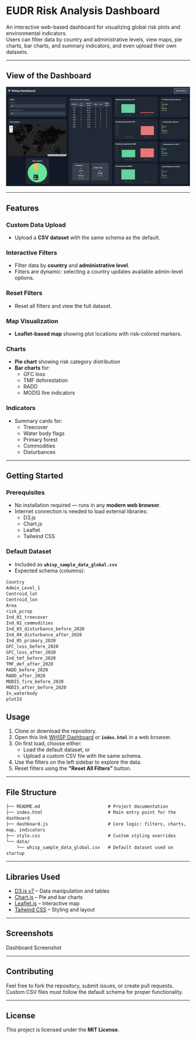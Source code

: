 # EUDR Risk Analysis Dashboard

An interactive web-based dashboard for visualizing global risk plots and environmental indicators.  
Users can filter data by country and administrative levels, view maps, pie charts, bar charts, and summary indicators, and even upload their own datasets.

---
## View of the Dashboard
![Dashboard Screenshot](.github/assets/dashboard_screenshot.png)


---
## Features

### Custom Data Upload
- Upload a **CSV dataset** with the same schema as the default.  

### Interactive Filters
- Filter data by **country** and **administrative level**.  
- Filters are dynamic: selecting a country updates available admin-level options.

### Reset Filters
- Reset all filters and view the full dataset.


### Map Visualization
- **Leaflet-based map** showing plot locations with risk-colored markers.

### Charts
- **Pie chart** showing risk category distribution  
- **Bar charts** for:
  - GFC loss
  - TMF deforestation
  - RADD
  - MODIS fire indicators

### Indicators
- Summary cards for:
  - Treecover  
  - Water body flags  
  - Primary forest  
  - Commodities  
  - Disturbances  

---

## Getting Started

### Prerequisites
- No installation required — runs in any **modern web browser**.  
- Internet connection is needed to load external libraries:
  - D3.js
  - Chart.js
  - Leaflet
  - Tailwind CSS

### Default Dataset
- Included as **`whisp_sample_data_global.csv`**  
- Expected schema (columns):

```csv
Country
Admin_Level_1
Centroid_lat
Centroid_lon
Area
risk_pcrop
Ind_01_treecover
Ind_02_commodities
Ind_03_disturbance_before_2020
Ind_04_disturbance_after_2020
Ind_05_primary_2020
GFC_loss_before_2020
GFC_loss_after_2020
Ind_tmf_before_2020
TMF_def_after_2020
RADD_before_2020
RADD_after_2020
MODIS_fire_before_2020
MODIS_after_before_2020
In_waterbody
plotId
```

## Usage

1. Clone or download the repository.  
2. Open  this link [WHISP Dashboard](nicolevasos.github.io/WHISP-Dashboard/) or **`index.html`** in a web browser.  
3. On first load, choose either:
   - Load the default dataset, or  
   - Upload a custom CSV file with the same schema.  
4. Use the filters on the left sidebar to explore the data.  
5. Reset filters using the **"Reset All Filters"** button.  

---
## File Structure

```
├── README.md                          # Project documentation
├── index.html                         # Main entry point for the dashboard
├── dashboard.js                       # Core logic: filters, charts, map, indicators
├── style.css                          # Custom styling overrides
└── data/
    └── whisp_sample_data_global.csv   # Default dataset used on startup
```
---
## Libraries Used

- [D3.js v7](https://d3js.org/) – Data manipulation and tables  
- [Chart.js](https://www.chartjs.org/) – Pie and bar charts  
- [Leaflet.js](https://leafletjs.com/) – Interactive map  
- [Tailwind CSS](https://tailwindcss.com/) – Styling and layout  

---

## Screenshots

Dashboard Screenshot

---

## Contributing

Feel free to fork the repository, submit issues, or create pull requests.  
Custom CSV files must follow the default schema for proper functionality.  

---

## License

This project is licensed under the **MIT License**.

